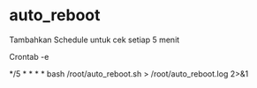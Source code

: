 # auto_reboot

Tambahkan Schedule untuk cek setiap 5 menit

Crontab -e

*/5 * * * * bash /root/auto_reboot.sh > /root/auto_reboot.log 2>&1
